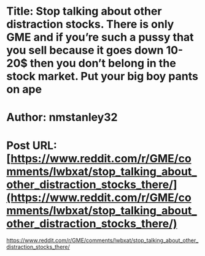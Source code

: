 # Title: Stop talking about other distraction stocks. There is only GME and if you’re such a pussy that you sell because it goes down 10-20$ then you don’t belong in the stock market. Put your big boy pants on ape
# Author: nmstanley32
# Post URL: [https://www.reddit.com/r/GME/comments/lwbxat/stop_talking_about_other_distraction_stocks_there/](https://www.reddit.com/r/GME/comments/lwbxat/stop_talking_about_other_distraction_stocks_there/)


https://www.reddit.com/r/GME/comments/lwbxat/stop_talking_about_other_distraction_stocks_there/